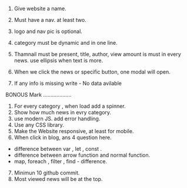 1. Give website a name.
2. Must have a nav. at least two.
3. logo and nav pic is optional.
4. category must be dynamic and in one line.

5. Thamnail must be present, title, author, view amount is must in every news. use ellipsis when text is more.
6. When we click the news or specific button, one modal will open.
7. If any info is missing write - No data avilable



BONOUS Mark
...................
1. For every category , when load add a spinner.
2. Show how much news in evry category.
3. use modern JS. add error handling.
4. Use any CSS library.
5. Make the Website responsive, at least for mobile.
6. When click in blog, ans 4 question here.
* difference between var , let , const .
* difference between arrow function and normal function.
* map, foreach , filter , find - difference.    
7. Minimun 10 github commit.
8. Most viewed news will be at the top.

